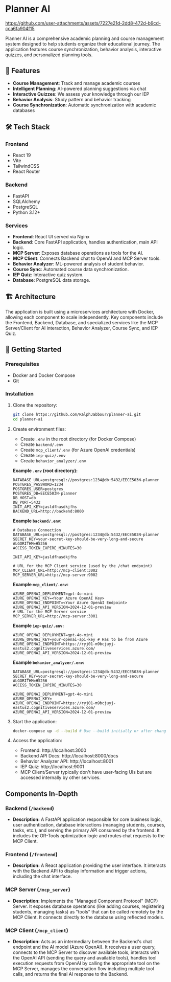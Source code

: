 # Planner AI

https://github.com/user-attachments/assets/7227e21d-2dd8-472d-b9cd-cca6fa904f15



Planner AI is a comprehensive academic planning and course management system designed to help students organize their educational journey. The application features course synchronization, behavior analysis, interactive quizzes, and personalized planning tools.

## 🚀 Features

- **Course Management**: Track and manage academic courses
- **Intelligent Planning**: AI-powered planning suggestions via chat
- **Interactive Quizzes**: We assess your knowledge through our IEP
- **Behavior Analysis**: Study pattern and behavior tracking
- **Course Synchronization**: Automatic synchronization with academic databases

## 🛠️ Tech Stack

### Frontend
- React 19
- Vite
- TailwindCSS
- React Router

### Backend
- FastAPI
- SQLAlchemy
- PostgreSQL
- Python 3.12+

### Services
- **Frontend**: React UI served via Nginx
- **Backend**: Core FastAPI application, handles authentication, main API logic.
- **MCP Server**: Exposes database operations as tools for the AI.
- **MCP Client**: Connects Backend chat to OpenAI and MCP Server tools.
- **Behavior Analyzer**: ML-powered analysis of student behavior.
- **Course Sync**: Automated course data synchronization.
- **IEP Quiz**: Interactive quiz system.
- **Database**: PostgreSQL data storage.

## 🏗️ Architecture

The application is built using a microservices architecture with Docker, allowing each component to scale independently. Key components include the Frontend, Backend, Database, and specialized services like the MCP Server/Client for AI interaction, Behavior Analyzer, Course Sync, and IEP Quiz.

## 🚀 Getting Started

### Prerequisites

- Docker and Docker Compose
- Git

### Installation

1.  Clone the repository:
    ```bash
    git clone https://github.com/RalphJabbour/planner-ai.git
    cd planner-ai
    ```

2.  Create environment files:
    - Create `.env` in the root directory (for Docker Compose)
    - Create `backend/.env`
    - Create `mcp_client/.env` (for Azure OpenAI credentials)
    - Create `iep-quiz/.env`
    - Create `behavior_analyzer/.env`
    
    **Example `.env` (root directory):**
    ```dotenv
    DATABASE_URL=postgresql://postgres:1234@db:5432/EECE503N-planner
    POSTGRES_PASSWORD=1234
    POSTGRES_USER=postgres
    POSTGRES_DB=EECE503N-planner
    DB_HOST=db
    DB_PORT=5432
    INIT_API_KEY=jasldfhasdkjfhs
    BACKEND_URL=http://backend:8000
    ```

    **Example `backend/.env`:**
    ```dotenv
    # Database Connection
    DATABASE_URL=postgresql://postgres:1234@db:5432/EECE503N-planner
    SECRET_KEY=your-secret-key-should-be-very-long-and-secure
    ALGORITHM=HS256
    ACCESS_TOKEN_EXPIRE_MINUTES=30

    INIT_API_KEY=jasldfhasdkjfhs

    # URL for the MCP Client service (used by the /chat endpoint)
    MCP_CLIENT_URL=http://mcp-client:3002
    MCP_SERVER_URL=http://mcp-server:9002
    ```

    **Example `mcp_client/.env`:**
    ```dotenv
    AZURE_OPENAI_DEPLOYMENT=gpt-4o-mini
    AZURE_OPENAI_KEY=<Your Azure OpenAI Key>
    AZURE_OPENAI_ENDPOINT=<Your Azure OpenAI Endpoint>
    AZURE_OPENAI_API_VERSION=2024-12-01-preview
    # URL for the MCP Server service
    MCP_SERVER_URL=http://mcp-server:3001
    ```

    **Example `iep-quiz/.env`:**
    ```dotenv
    AZURE_OPENAI_DEPLOYMENT=gpt-4o-mini
    AZURE_OPENAI_KEY=your-openai-api-key # Has to be from Azure
    AZURE_OPENAI_ENDPOINT=https://ryj01-m9bcjuyj-eastus2.cognitiveservices.azure.com/
    AZURE_OPENAI_API_VERSION=2024-12-01-preview
    ```

    **Example `behavior_analyzer/.env`:**
    ```dotenv
    DATABASE_URL=postgresql://postgres:1234@db:5432/EECE503N-planner
    SECRET_KEY=your-secret-key-should-be-very-long-and-secure
    ALGORITHM=HS256
    ACCESS_TOKEN_EXPIRE_MINUTES=30

    AZURE_OPENAI_DEPLOYMENT=gpt-4o-mini
    AZURE_OPENAI_KEY=
    AZURE_OPENAI_ENDPOINT=https://ryj01-m9bcjuyj-eastus2.cognitiveservices.azure.com/
    AZURE_OPENAI_API_VERSION=2024-12-01-preview
    ```

3.  Start the application:
    ```bash
    docker-compose up -d --build # Use --build initially or after changes
    ```

4.  Access the application:
    - Frontend: http://localhost:3000
    - Backend API Docs: http://localhost:8000/docs
    - Behavior Analyzer API: http://localhost:8001
    - IEP Quiz: http://localhost:9001 
    - MCP Client/Server typically don't have user-facing UIs but are accessed internally by other services.

## Components In-Depth

### Backend (`/backend`)
*   **Description:** A FastAPI application responsible for core business logic, user authentication, database interactions (managing students, courses, tasks, etc.), and serving the primary API consumed by the frontend. It includes the OR-Tools optimization logic and routes chat requests to the MCP Client.

### Frontend (`/frontend`)
*   **Description:** A React application providing the user interface. It interacts with the Backend API to display information and trigger actions, including the chat interface.

### MCP Server (`/mcp_server`)
*   **Description:** Implements the "Managed Component Protocol" (MCP) Server. It exposes database operations (like adding courses, registering students, managing tasks) as "tools" that can be called remotely by the MCP Client. It connects directly to the database using reflected models.

### MCP Client (`/mcp_client`)
*   **Description:** Acts as an intermediary between the Backend's chat endpoint and the AI model (Azure OpenAI). It receives a user query, connects to the MCP Server to discover available tools, interacts with the OpenAI API (sending the query and available tools), handles tool execution requests from OpenAI by calling the appropriate tool on the MCP Server, manages the conversation flow including multiple tool calls, and returns the final AI response to the Backend.

<!-- ... other sections like Running the App, Contributing, etc. ... -->

